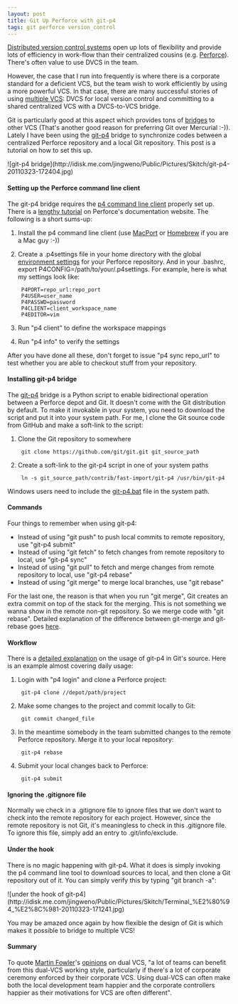 ```yaml
---
layout: post
title: Git Up Perforce with git-p4
tags: git perforce version_control
---
```


[Distributed version control systems][11] open up lots of flexibility and provide lots of efficiency in work-flow than their centralized cousins (e.g. [Perforce][12]). There's often value to use DVCS in the team. 

However, the case that I run into frequently is where there is a corporate standard for a deficient VCS, but the team wish to work efficiently by using a more powerful VCS. In that case, there are many successful stories of using [multiple VCS][13]: DVCS for local version control and committing to a shared centralized VCS with a DVCS-to-VCS bridge. 

Git is particularly good at this aspect which provides tons of [bridges][1] to other VCS (That's another good reason for preferring Git over Mercurial :-)). Lately I have been using the [git-p4][2] bridge to synchronize codes between a centralized Perforce repository and a local Git repository. This post is a tutorial on how to set this up.

<div class="center" markdown="1">	
	![git-p4 bridge](http://idisk.me.com/jingweno/Public/Pictures/Skitch/git-p4-20110323-172404.jpg)
</div>

#### Setting up the Perforce command line client

The git-p4 bridge requires the [p4 command line client][3] properly set up. There is a [lengthy tutorial][14] on Perforce's documentation website. The following is a short sums-up:

1. Install the p4 command line client (use [MacPort][5] or [Homebrew][6] if you are a Mac guy :-))
2. Create a .p4settings file in your home directory with the global [environment settings][7] for your Perforce repository. And in your .bashrc, export P4CONFIG=/path/to/your/.p4settings. For example, here is what my settings look like:

		P4PORT=repo_url:repo_port
		P4USER=user_name
		P4PASSWD=password
		P4CLIENT=client_workspace_name
		P4EDITOR=vim

3. Run "p4 client" to define the workspace mappings
4. Run "p4 info" to verify the settings

After you have done all these, don't forget to issue "p4 sync repo_url" to test whether you are able to checkout stuff from your repository.

#### Installing git-p4 bridge

The [git-p4][8] bridge is a Python script to enable bidirectional operation between a Perforce depot and Git. It doesn't come with the Git distribution by default. To make it invokable in your system, you need to download the script and put it into your system path. For me, I clone the Git source code from GitHub and make a soft-link to the script:

1. Clone the Git repository to somewhere 

		git clone https://github.com/git/git.git git_source_path

2. Create a soft-link to the git-p4 script in one of your system paths

		ln -s git_source_path/contrib/fast-import/git-p4 /usr/bin/git-p4 

Windows users need to include the [git-p4.bat][10] file in the system path.

#### Commands

Four things to remember when using git-p4: 

* Instead of using "git push" to push local commits to remote repository, use "git-p4 submit"
* Instead of using "git fetch" to fetch changes from remote repository to local, use "git-p4 sync"
* Instead of using "git pull" to fetch and merge changes from remote repository to local, use "git-p4 rebase"
* Instead of using "git merge" to merge local branches, use "git rebase"

For the last one, the reason is that when you run "git merge", Git creates an extra commit on top of the stack for the merging. This is not something we wanna show in the remote non-git repository. So we merge code with "git rebase". Detailed explanation of the difference between git-merge and git-rebase goes [here][17]. 

#### Workflow

There is a [detailed explanation][9] on the usage of git-p4 in Git's source. Here is an example almost covering daily usage:

1. Login with "p4 login" and clone a Perforce project:

		git-p4 clone //depot/path/project

2. Make some changes to the project and commit locally to Git:

		git commit changed_file

3. In the meantime somebody in the team submitted changes to the remote Perforce repository. Merge it to your local repository:

		git-p4 rebase

4. Submit your local changes back to Perforce:

		git-p4 submit
		
#### Ignoring the .gitignore file

Normally we check in a .gitignore file to ignore files that we don't want to check into the remote repository for each project. However, since the remote repository is not Git, it's meaningless to check in this .gitignore file. To ignore this file, simply add an entry to .git/info/exclude. 

#### Under the hook

There is no magic happening with git-p4. What it does is simply invoking the p4 command line tool to download sources to local, and then clone a Git repository out of it. You can simply verify this by typing "git branch -a":

<div class="center" markdown="1">	
	![under the hook of git-p4](http://idisk.me.com/jingweno/Public/Pictures/Skitch/Terminal_%E2%80%94_%E2%8C%981-20110323-171241.jpg)
</div>

You may be amazed once again by how flexible the design of Git is which makes it possible to bridge to multiple VCS! 

#### Summary

To quote [Martin Fowler][16]'s [opinions][15] on dual VCS, "a lot of teams can benefit from this dual-VCS working style, particularly if there's a lot of corporate ceremony enforced by their corporate VCS. Using dual-VCS can often make both the local development team happier and the corporate controllers happier as their motivations for VCS are often different".

[1]: https://github.com/git/git/tree/master/contrib
[2]: https://github.com/git/git/blob/master/contrib/fast-import/git-p4
[3]: http://www.perforce.com/perforce/products/p4.html
[4]: http://www.perforce.com/perforce/doc.current/manuals/p4guide/02_config.html
[5]: http://www.macports.org/
[6]: http://mxcl.github.com/homebrew/
[7]: http://www.perforce.com/perforce/doc.current/manuals/cmdref/_env.html#1045283
[8]: https://github.com/git/git/tree/master/contrib/fast-import
[9]: https://github.com/git/git/blob/master/contrib/fast-import/git-p4.txt
[10]: https://github.com/git/git/blob/master/contrib/fast-import/git-p4.bat
[11]: http://en.wikipedia.org/wiki/Distributed_revision_control
[12]: http://www.perforce.com/
[13]: http://martinfowler.com/bliki/VersionControlTools.html
[14]: http://www.perforce.com/perforce/doc.current/manuals/p4guide/02_config.html
[15]: http://martinfowler.com/bliki/VersionControlTools.html
[16]: http://martinfowler.com
[17]: http://www.jarrodspillers.com/2009/08/19/git-merge-vs-git-rebase-avoiding-rebase-hell/
